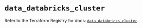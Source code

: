 # `data_databricks_cluster`

Refer to the Terraform Registry for docs: [`data_databricks_cluster`](https://registry.terraform.io/providers/databricks/databricks/1.37.1/docs/data-sources/cluster).
